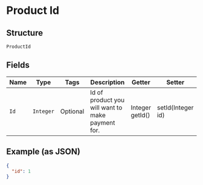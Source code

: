 
# Product Id

## Structure

`ProductId`

## Fields

| Name | Type | Tags | Description | Getter | Setter |
|  --- | --- | --- | --- | --- | --- |
| `Id` | `Integer` | Optional | Id of product you will want to make payment for. | Integer getId() | setId(Integer id) |

## Example (as JSON)

```json
{
  "id": 1
}
```

